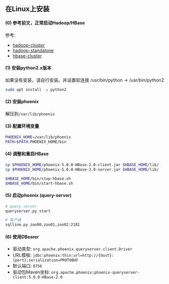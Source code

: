 ## 在Linux上安装

#### (0) 参考前文，正常启动Hadoop/HBase

参考:

* [hadoop-cluster](01-install-hadoop-on-linux-cluster.md)
* [hadoop-standalone](02-install-zookeeper-on-linux-standalone.md)
* [hbase-cluster](09-install-hbase-on-linux.md)

#### (1) 安装python2.x版本

如果没有安装，请自行安装。并设置软连接 /usr/bin/python -> /usr/bin/python2

```bash
sudo apt install -y python2
```

#### (2) 安装phoenix

解压到`/var/lib/phoenix`

#### (3) 配置环境变量

```bash
PHOENIX_HOME=/var/lib/phoenix
PATH=$PATH:PHOENIX_HOME/bin
```

#### (4) 调整和重启HBase

```bash
cp $PHOENIX_HOME/phoenix-5.0.0-HBase-2.0-client.jar $HBASE_HOME/lib/
cp $PHOENIX_HOME/phoenix-5.0.0-HBase-2.0-server.jar $HBASE_HOME/lib/
```

```bash
$HBASE_HOME/bin/stop-hbase.sh
$HBASE_HOME/bin/start-hbase.sh
```

#### (5) 启动phoenix (query-server)

```bash
# query server
queryserver.py start

# 客户端
sqlline.py zoo00,zoo01,zoo02:2181
```

#### (6) 使用DBearer

* 驱动类型: `org.apache.phoenix.queryserver.client.Driver`
* URL模板: `jdbc:phoenix:thin:url=http://{host}:{port};serialization=PROTOBUF`
* 默认端口: `8756`
* 驱动包Maven坐标: `org.apache.phoenix:phoenix-queryserver-client:5.0.0-HBase-2.0`
